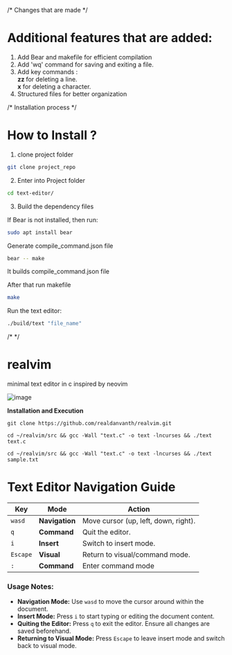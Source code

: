 

/* Changes that are made */
# Additional features that are added:
1. Add Bear and makefile for efficient compilation
2. Add 'wq' command for saving and exiting a file.
3. Add key commands :<br/>
    <b> zz </b> for deleting a line.<br/>
    <b>x</b> for deleting a character.
4. Structured files for better organization

/* Installation process */
# How to Install ?

1. clone project folder
```bash
git clone project_repo
```

2. Enter into Project folder
```bash
cd text-editor/
```

3. Build the dependency files

If Bear is not installed, then run: 
```bash
sudo apt install bear
```
Generate compile_command.json file
```bash
bear -- make
```
It builds compile_command.json file

After that run makefile
```bash
make
```
Run the text editor: 
```bash
./build/text "file_name"
```
/* */


# realvim
minimal text editor in c inspired by neovim

![image](https://github.com/user-attachments/assets/015dee65-f9ac-424a-b597-a8d10dcec538)

**Installation and Execution**

```install
git clone https://github.com/realdanvanth/realvim.git
```
```execute
cd ~/realvim/src && gcc -Wall "text.c" -o text -lncurses && ./text text.c
```
```
cd ~/realvim/src && gcc -Wall "text.c" -o text -lncurses && ./text sample.txt
```

# Text Editor Navigation Guide

| **Key**   | **Mode**      | **Action**                     |
|-----------|---------------|---------------------------------|
| `wasd`    | **Navigation**| Move cursor (up, left, down, right). |
| `q`       | **Command**   | Quit the editor.               |
| `i`       | **Insert**    | Switch to insert mode.         |
| `Escape`  | **Visual**    | Return to visual/command mode. |
| `:`       | **Command**   | Enter command mode             |

### Usage Notes:
- **Navigation Mode:** Use `wasd` to move the cursor around within the document.
- **Insert Mode:** Press `i` to start typing or editing the document content.
- **Quiting the Editor:** Press `q` to exit the editor. Ensure all changes are saved beforehand.
- **Returning to Visual Mode:** Press `Escape` to leave insert mode and switch back to visual mode.

